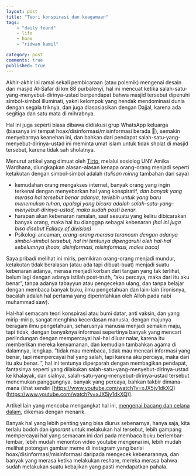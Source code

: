 ```yaml
---
layout: post
title: "Teori konspirasi dan keagamaan"
tags: 
    - "daily found"
    - life
    - hoax
    - "ridwan kamil"

category: post
comments: true
published: true
---
```


Akhir-akhir ini ramai sekali pembicaraan (atau polemik) mengenai desain dari masjid Al-Safar di km 88 purbalenyi, hal ini mencuat ketika salah-satu-yang-menyebut-dirinya-ustad berpendapat bahwa masjid tersebut dipenuhi simbol-simbol illuminati, yakni kelompok yang hendak mendominasi dunia dengan segala triknya, dan juga diasosiasikan dengan Dajjal, karena ada segitiga dan satu mata di mihrabnya.

Hal ini juga seperti biasa dibawa didiskusi grup WhatsApp keluarga (biasanya ini tempat hoax/disinformasi/misinformasi berada 🤣), semakin menyebarnya keanehan ini, dan bahkan dari pendapat salah-satu-yang-menyebut-dirinya-ustad ini meminta umat islam untuk tidak sholat di masjid tersebut, karena tidak sah sholatnya.

Menurut artikel yang dimuat oleh [Tirto](https://tirto.id/mengapa-orang-takut-pada-simbol-illuminati-dan-teori-konspirasi-ecf1), melalui sosiolog UNY Amika Wardhana, diungkapkan alasan-alasan kenapa orang-orang menjadi seperti ketakutan dengan simbol-simbol adalah (_tulisan miring_ tambahan dari saya)
- kemudahan orang mengakses internet, banyak orang yang ingin terkenal dengan menyebarkan hal yang konspiratif, _dan banyak yang merasa hal tersebut benar adanya, terlebih untuk yang baru menemukan tuhan, apalagi yang bicara adalah salah-satu-yang-menyebut-dirinya-ustad, maka sudah pasti benar_.
- harapan akan kebenaran ramalan, saat sesuatu yang keliru dibicarakan banyak orang, maka hal itu dianggap sebagai kebenaran _(hal ini juga bisa disebut [Fallacy of division](https://en.wikipedia.org/wiki/Fallacy_of_division))_
- Psikologi ancaman, _orang-orang merasa terancam dengan adanya simbol-simbol tersebut, hal ini tentunya dipengaruhi oleh hal-hal sebelumnya (hoax, disinformasi, misinformasi, males baca)_

Saya pribadi melihat ini miris, pemikiran orang-orang menjadi mundur, ketakutan tidak beralasan (atau ada tapi dibuat-buat) menjadi suatu kebenaran adanya, merasa menjadi korban dari tangan yang tak terlihat, belum lagi dengan adanya istilah post-truth, ”aku percaya, maka dari itu aku benar”, tanpa adanya tabayyun atau pengecekan ulang, dan tanpa belajar dengan membaca banyak buku, ilmu pengetahuan dan lain-lain (ironisnya, bacalah adalah hal pertama yang diperintahkan oleh Alloh pada nabi muhammad saw). 

Hal-hal semacam teori konspirasi atau bumi datar, anti vaksin, dan yang mirip-mirip, sangat menghina kecerdasan manusia, dengan majunya beragam ilmu pengetahuan, seharusnya manusia menjadi semakin maju, tapi tidak, dengan banyaknya informasi sepertinya banyak yang mencari perlindungan dengan mempercayai hal-hal diluar nalar, karena itu memberikan mereka kenyamanan, dan kemudian tambahkan agama di dalamnya, lengkap. ”tidak mau membaca, tidak mau mencari informasi yang benar, tapi mempercayai hal yang salah, tapi karena aku percaya, maka dari itu aku benar. ”, hal ini tentunya diperparah dengan membagikan pendapat, fantasinya seperti yang dilakukan salah-satu-yang-menyebut-dirinya-ustad ke khalayak, dan sialnya, salah-satu-yang-menyebut-dirinya-ustad tersebut menemukan panggungnya, banyak yang percaya, bahkan takbir dimana-mana (lihat sendiri [https://www.youtube.com/watch?v=xJX5jy1dkXQ](https://www.youtube.com/watch?v=xJX5jy1dkXQ)).

Artikel lain yang mencoba mengangkat hal ini, [mengenai bacang dan celana dalam](https://medium.com/@irfanamalee_69221/mengapa-bacang-dan-cd-mengandung-simbol-iluminati-3ed0e7f709e1), dikemas dengan menarik.

Banyak hal yang lebih penting yang bisa diurus sebenarnya, hanya saja, kita terlalu bodoh dan _ignorant_ untuk melakukan hal tersebut, lebih gampang mempercayai hal yang semacam ini dari pada membaca buku berlembar-lembar, lebih mudah menonton video youtube mengenai ini, lebih mudah melihat potongan gambar meme di instagram yang berisi hoax/disinformasi/misinformasi daripada mengecek kebenarannya, dan banyak yang merasa ketika melakukan reshare, mereka merasa bahwa sudah melakukan suatu kebajikan yang pasti mendapatkan pahala.
